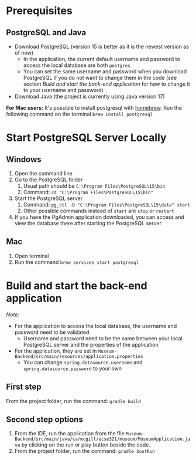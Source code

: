 # Prerequisites

## PostgreSQL and Java

- Download PostgreSQL (version 15 is better as it is the newest version as of now)
  - In the application, the current default username and password to access the local database are both `postgres`
  - You can set the same username and password when you download PostgreSQL if you do not want to change them in the code (see section _Build and start the back-end application_ for how to change it to your username and password)
- Download Java (the project is currently using Java version 17)

**For Mac users:**
It's possible to install postgresql with [homebrew](https://formulae.brew.sh/formula/postgresql@14).
Run the following command on the terminal `brew install postgresql`

# Start PostgreSQL Server Locally

## Windows

1. Open the command line
2. Go to the PostgreSQL folder
   1. Usual path should be `C:\Program Files\PostgreSQL\15\bin`
   2. Command: `cd "C:\Program Files\PostgreSQL\15\bin"`
3. Start the PostgreSQL server
   1. Command: `pg_ctl -D "C:\Program Files\PostgreSQL\15\data" start`
   2. Other possible commands instead of `start` are `stop` or `restart`
4. If you have the PgAdmin application downloaded, you can access and view the database there after starting the PostgreSQL server

## Mac

1. Open terminal
2. Run the command `brew services start postgresql`

# Build and start the back-end application

_Note:_

- For the application to access the local database, the username and password need to be validated
  - Username and password need to be the same between your local PostgreSQL server and the properties of the application
- For the application, they are set in `Museum-Backend/src/main/resources/application.properties`
  - You can change `spring.datasource.username` and `spring.datasource.password` to your own

## First step

From the project folder, run the command: `gradle build`

## Second step options

1. From the IDE, run the application from the file `Museum-Backend/src/main/java/ca/mcgill/ecse321/museum/MuseumApplication.java` by clicking on the run or play button beside the code.
2. From the project folder, run the command: `gradle bootRun`
